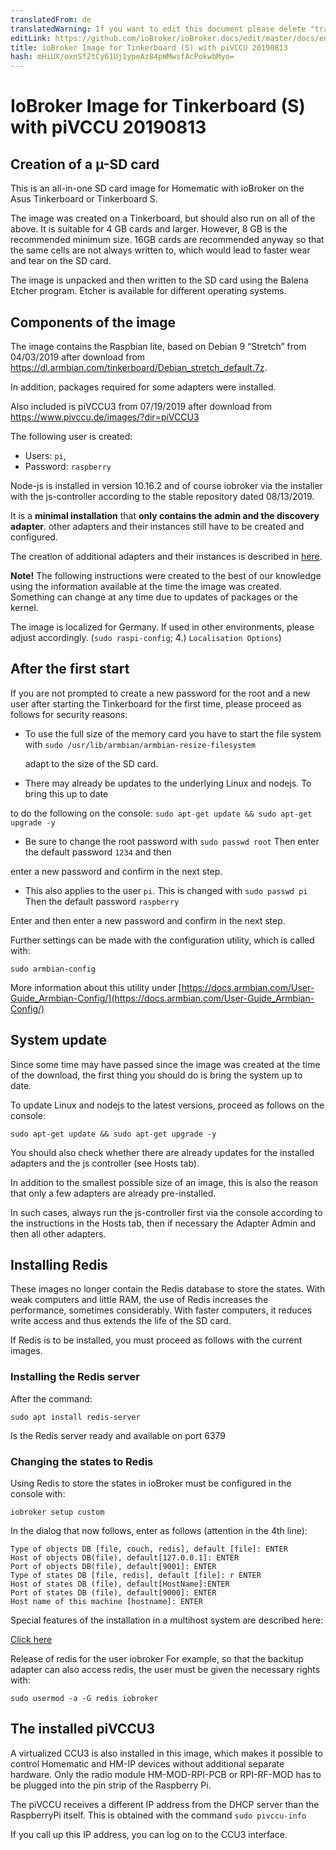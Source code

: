 ```yaml
---
translatedFrom: de
translatedWarning: If you want to edit this document please delete "translatedFrom" field, elsewise this document will be translated automatically again
editLink: https://github.com/ioBroker/ioBroker.docs/edit/master/docs/en/downloads/ioBroker_Image_Tinker_piVCCU3_20190813_stretch.md
title: ioBroker Image for Tinkerboard (S) with piVCCU 20190813
hash: mHiUX/oxnSf2tCy61Uj1ypeAz84pWMwsfAcPokwbMyo=
---
```

# IoBroker Image for Tinkerboard (S) with piVCCU 20190813
## Creation of a µ-SD card
This is an all-in-one SD card image for Homematic with ioBroker on the Asus Tinkerboard or Tinkerboard S.

The image was created on a Tinkerboard, but should also run on all of the above. It is suitable for 4 GB cards and larger. However, 8 GB is the recommended minimum size. 16GB cards are recommended anyway so that the same cells are not always written to, which would lead to faster wear and tear on the SD card.

The image is unpacked and then written to the SD card using the Balena Etcher program. Etcher is available for different operating systems.

## Components of the image
The image contains the Raspbian lite, based on Debian 9 “Stretch” from 04/03/2019 after download from https://dl.armbian.com/tinkerboard/Debian_stretch_default.7z.

In addition, packages required for some adapters were installed.

Also included is piVCCU3 from 07/19/2019 after download from https://www.pivccu.de/images/?dir=piVCCU3

The following user is created:

* Users: `pi`,
* Password: `raspberry`

Node-js is installed in version 10.16.2 and of course iobroker via the installer with the js-controller according to the stable repository dated 08/13/2019.

It is a **minimal installation** that **only contains the admin and the discovery adapter**. other adapters and their instances still have to be created and configured.

The creation of additional adapters and their instances is described in [here](/tutorial/adapter.md).

**Note!** The following instructions were created to the best of our knowledge using the information available at the time the image was created. Something can change at any time due to updates of packages or the kernel.

The image is localized for Germany. If used in other environments, please adjust accordingly. (`sudo raspi-config`; 4.) `Localisation Options`)

## After the first start
If you are not prompted to create a new password for the root and a new user after starting the Tinkerboard for the first time, please proceed as follows for security reasons:

- To use the full size of the memory card you have to start the file system with `sudo /usr/lib/armbian/armbian-resize-filesystem`

  adapt to the size of the SD card.

- There may already be updates to the underlying Linux and nodejs. To bring this up to date

to do the following on the console: `sudo apt-get update && sudo apt-get upgrade -y`

- Be sure to change the root password with `sudo passwd root` Then enter the default password `1234` and then

enter a new password and confirm in the next step.

- This also applies to the user `pi`. This is changed with `sudo passwd pi` Then the default password `raspberry`

Enter and then enter a new password and confirm in the next step.

Further settings can be made with the configuration utility, which is called with:

`sudo armbian-config`

More information about this utility under [https://docs.armbian.com/User-Guide_Armbian-Config/](https://docs.armbian.com/User-Guide_Armbian-Config/)

## System update
Since some time may have passed since the image was created at the time of the download, the first thing you should do is bring the system up to date.

To update Linux and nodejs to the latest versions, proceed as follows on the console:

```sudo apt-get update && sudo apt-get upgrade -y```

You should also check whether there are already updates for the installed adapters and the js controller (see Hosts tab).

In addition to the smallest possible size of an image, this is also the reason that only a few adapters are already pre-installed.

In such cases, always run the js-controller first via the console according to the instructions in the Hosts tab, then if necessary the Adapter Admin and then all other adapters.

## Installing Redis
These images no longer contain the Redis database to store the states. With weak computers and little RAM, the use of Redis increases the performance, sometimes considerably. With faster computers, it reduces write access and thus extends the life of the SD card.

If Redis is to be installed, you must proceed as follows with the current images.

### Installing the Redis server
After the command:

`sudo apt install redis-server`

Is the Redis server ready and available on port 6379

### Changing the states to Redis
Using Redis to store the states in ioBroker must be configured in the console with:

`iobroker setup custom`

In the dialog that now follows, enter as follows (attention in the 4th line):

```
Type of objects DB [file, couch, redis], default [file]: ENTER
Host of objects DB(file), default[127.0.0.1]: ENTER
Port of objects DB(file), default[9001]: ENTER
Type of states DB [file, redis], default [file]: r ENTER
Host of states DB (file), default[HostName]:ENTER
Port of states DB (file), default[9000]: ENTER
Host name of this machine [hostname]: ENTER
```

Special features of the installation in a multihost system are described here:

[Click here](config/multihost.md)

Release of redis for the user iobroker For example, so that the backitup adapter can also access redis, the user must be given the necessary rights with:

`sudo usermod -a -G redis iobroker`

## The installed piVCCU3
A virtualized CCU3 is also installed in this image, which makes it possible to control Homematic and HM-IP devices without additional separate hardware.
Only the radio module HM-MOD-RPI-PCB or RPI-RF-MOD has to be plugged into the pin strip of the Raspberry Pi.

The piVCCU receives a different IP address from the DHCP server than the RaspberryPi itself. This is obtained with the command `sudo pivccu-info`

If you call up this IP address, you can log on to the CCU3 interface.